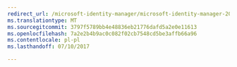 ```yaml
---
redirect_url: /microsoft-identity-manager/microsoft-identity-manager-2016
ms.translationtype: MT
ms.sourcegitcommit: 3797f5789bb4e48836eb21776dafd5a2e0e11613
ms.openlocfilehash: 7a2e2b4b9ac0c082f02cb7548cd5be3affb66a96
ms.contentlocale: pl-pl
ms.lasthandoff: 07/10/2017

---
```


